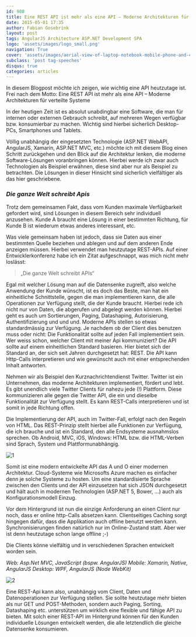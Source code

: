 ```yaml
---
id: 980
title: Eine REST API ist mehr als eine API – Moderne Architekturen für verteilte Systeme
date: 2015-05-01 17:35
author: Fabian Gosebrink
layout: post
tags: AngularJS Architecture ASP.NET Development SPA
logo: 'assets/images/logo_small.png'
navigation: True
cover: 'assets/images/aerial-view-of-laptop-notebook-mobile-phone-and-coffee-cup-on-wooden-table.jpg'
subclass: 'post tag-speeches'
disqus: true
categories: articles
---
```


In diesem Blogpost möchte ich zeigen, wie wichtig eine API heutzutage ist. Frei nach dem Motto: Eine REST API ist mehr als eine API – Moderne Architekturen für verteilte Systeme

In der heutigen Zeit ist es absolut unabdingbar eine Software, die man für internen oder externen Gebrauch schreibt, auf mehreren Wegen verfügbar bzw. konsumierbar zu machen. Wichtig sind hierbei sicherlich Desktop-PCs, Smartphones und Tablets.

Völlig unabhängig der eingesetzten Technologie (ASP.NET WebAPI, AngularJS, Xamarin, ASP.NET MVC, etc.) möchte ich mit diesem Blog einen Schritt zurückgehen und den Blick auf die Architektur lenken, die moderne Software-Lösungen voranbringen können. Hierbei werde ich zwar auch Technologien als Beispiel erwähnen, diese sind aber nur als Beispiel zu betrachten. Die Lösungen in dieser Hinsicht sind sicherlich vielfältiger als das hier geschriebene.

### *Die ganze Welt schreibt Apis*

Trotz dem gemeinsamen Fakt, dass vom Kunden maximale Verfügbarkeit gefordert wird, sind Lösungen in diesem Bereich sehr individuell anzusehen. Kunde A braucht eine Lösung in einer bestimmten Richtung, für Kunde B ist wiederum etwas anderes interessant, etc.

Was viele gemeinsam haben ist jedoch, dass sie Daten aus einer bestimmten Quelle beziehen und ablegen und auf dem anderen Ende anzeigen müssen. Hierbei verwendet man heutzutage REST-APIs. Auf einer Entwicklerkonferenz habe ich ein Zitat aufgeschnappt, was mich nicht mehr loslässt:

>„Die ganze Welt schreibt APIs“

Egal mit welcher Lösung man auf die Datensenke zugreift, also welche Anwendung der Kunde wünscht, ist es doch das Beste, man hat ein einheitliche Schnittstelle, gegen die man implementieren kann, die alle Operationen zur Verfügung stellt, die der Kunde braucht. Hierbei rede ich nicht nur von Daten, die abgerufen und abgelegt werden können. Hierbei geht es auch um Sortierungen, Paging, Datashaping, Autorisierung, Authentifizierung und und und. Moderne APIs stellen so etwas standardmässig zur Verfügung. Je nachdem ob der Client dies benutzen muss oder nicht: Die Funktionalität sollte auf jeden Fall implementiert sein. Wer weiss schon, welcher Client mit meiner Api kommuniziert? Die API sollte auf einem einheitlichen Standard basieren. Hier bietet sich der Standard an, der sich seit Jahren durchgesetzt hat: REST. Die API kann Http-Calls interpretieren und wie gewünscht auch mit einer entsprechenden Inhalt antworten.

Nehmen wir als Beispiel den Kurznachrichtendienst Twitter. Twitter ist ein Unternehmen, das moderne Architekturen implementiert, fördert und lebt. Es gibt unendlich viele Twitter Clients für nahezu jede (!) Plattform. Diese kommunizieren alle gegen die Twitter API, die ein und dieselbe Funktionalität zur Verfügung stellt. Es kann REST-Calls interpretieren und ist somit in jede Richtung offen.

Die Implementierung der API, auch im Twitter-Fall, erfolgt nach den Regeln von HTML. Das REST-Prinzip stellt hierbei alle Funktionen zur Verfügung, die ich brauche und ist ein Standard, den alle Endsysteme ausnahmslos sprechen. Ob Android, MVC, iOS, Windows: HTML bzw. die HTML-Verben sind Sprach, System und Plattformunabhängig.

![1]({{site.baseurl}}assets/articles/wp-content/uploads/2015/05/1.png)

Somit ist eine modern entwickelte API das A und O einer modernen Architektur. Cloud-Systeme wie Microsofts Azure machen es einfacher denn je solche Systeme zu hosten. Um eine standardisierte Sprache zwischen den Clients und der API einzusetzen hat sich JSON durchgesetzt und hält auch in modernen Technologien (ASP.NET 5, Bower, …) auch als Konfigurationsmodell Einzug.

Vor dem Hintergrund ist nun die einzige Anforderung an einen Client nur noch, dass er online http-Calls absetzen kann. Clientseitiges Caching sorgt hingegen dafür, dass die Applikation auch offline benutzt werden kann. Synchronisierungen finden natürlich nur im Online-Zustand statt. Aber wer ist denn heutzutage schon lange offline ;-)

Die Clients könne vielfältig und in verschiedenen Sprachen entwickelt worden sein.

*Web: Asp.Net MVC, JavaScript (bspw. AngularJS)*
*Mobile: Xamarin, Native, AngularJS*
*Desktop: WPF, AngularJS (Node WebKit)*

![2]({{site.baseurl}}assets/articles/wp-content/uploads/2015/05/2.png)

Eine REST-Api kann also, unabhängig vom Client, Daten und Datenoperationen zur Verfügung stellen. Sie sollte heutzutage mehr bieten als nur GET und POST-Methoden, sondern auch Paging, Sorting, Datashaping etc. unterstützen um wirklich eine flexible und fähige API zu bieten. Mit solch einer REST-API im Hintergrund können für den Kunden individuelle Lösungen entwickelt werden, die alle letztendlich die gleiche Datensenke konsumieren.
